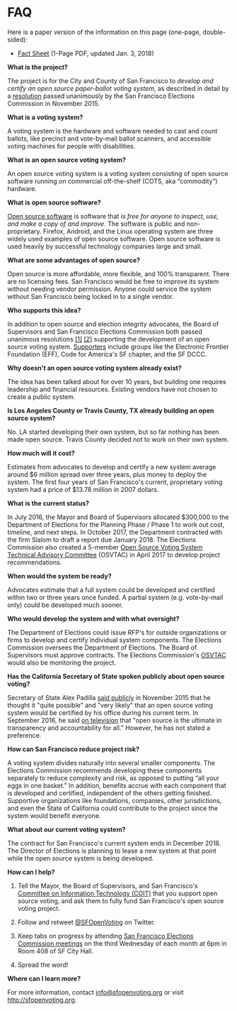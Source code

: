 # FAQ

Here is a paper version of the information on this page (one-page,
double-sided):

* [Fact Sheet][handout-fact-sheet] (1-Page PDF, updated Jan. 3, 2018)


**What is the project?**

The project is for the City and County of San Francisco to _develop and
certify an open source paper-ballot voting system_, as described in detail by
a [resolution][sf-commission-resolution-pdf] passed unanimously by the San
Francisco Elections Commission in November 2015.

**What is a voting system?**

A voting system is the hardware and software needed to cast and count
ballots, like precinct and vote-by-mail ballot scanners, and accessible
voting machines for people with disabilities.

**What is an open source voting system?**

An open source voting system is a voting system consisting of open source
software running on commercial off-the-shelf (COTS, aka “commodity”) hardware.

**What is open source software?**

[Open source software][open-source-definition] is software that is _free for
anyone to inspect, use, and make a copy of and improve_. The software is
public and non-proprietary. Firefox, Android, and the Linux operating system
are three widely used examples of open source software. Open source software
is used heavily by successful technology companies large and small.

**What are some advantages of open source?**

Open source is more affordable, more flexible, and 100% transparent. There
are no licensing fees. San Francisco would be free to improve its system
without needing vendor permission. Anyone could service the system without
San Francisco being locked in to a single vendor.

**Who supports this idea?**

In addition to open source and election integrity advocates, the Board of
Supervisors and San Francisco Elections Commission both passed unanimous
resolutions [\[1\]](supporters#sf-board-of-supervisors)
[\[2\]](supporters#sf-elections-commission) supporting the development of an
open source voting system. [Supporters](supporters) include groups like the
Electronic Frontier Foundation (EFF), Code for America's SF chapter, and the
SF DCCC.

**Why doesn't an open source voting system already exist?**

The idea has been talked about for over 10 years, but building one requires
leadership and financial resources. Existing vendors have not chosen to
create a public system.

**Is Los Angeles County or Travis County, TX already building an open source
system?**

No. LA started developing their own system, but so far nothing has been made
open source. Travis County decided not to work on their own system.

**How much will it cost?**

Estimates from advocates to develop and certify a new system average around
$6 million spread over three years, plus money to deploy the system. The
first four years of San Francisco's current, proprietary voting system had a
price of $13.78 million in 2007 dollars.

**What is the current status?**

In July 2016, the Mayor and Board of Supervisors allocated $300,000 to the
Department of Elections for the Planning Phase / Phase 1 to work out cost,
timeline, and next steps. In October 2017, the Department contracted with the
firm Slalom to draft a report due January 2018. The Elections Commission also
created a 5-member [Open Source Voting System Technical Advisory
Committee][sf-osvtac] (OSVTAC) in April 2017 to develop project
recommendations.

**When would the system be ready?**

Advocates estimate that a full system could be developed and certified within
two or three years once funded. A partial system (e.g. vote-by-mail only)
could be developed much sooner.

**Who would develop the system and with what oversight?**

The Department of Elections could issue RFP's for outside organizations or
firms to develop and certify individual system components. The Elections
Commission oversees the Department of Elections. The Board of Supervisors
must approve contracts. The Elections Commission's [OSVTAC][sf-osvtac] would
also be monitoring the project.

**Has the California Secretary of State spoken publicly about open source
voting?**

Secretary of State Alex Padilla [said publicly][padilla-youtube] in November
2015 that he thought it "quite possible" and "very likely" that an open
source voting system would be certified by his office during his current
term. In September 2016, he said [on television][nbc-news] that "open source
is the ultimate in transparency and accountability for all." However, he has
not stated a preference.


**How can San Francisco reduce project risk?**

A voting system divides naturally into several smaller components. The
Elections Commission recommends developing these components separately to
reduce complexity and risk, as opposed to putting “all your eggs in one
basket.” In addition, benefits accrue with each component that is developed
and certified, independent of the others getting finished. Supportive
organizations like foundations, companies, other jurisdictions, and even the
State of California could contribute to the project since the system would
benefit everyone.

**What about our current voting system?**

The contract for San Francisco's current system ends in December 2018. The
Director of Elections is planning to lease a new system at that point while
the open source system is being developed.

**How can I help?**

1. Tell the Mayor, the Board of Supervisors, and San Francisco's [Committee
on Information Technology (COIT)][sf-coit] that you support open source
voting, and ask them to fully fund San Francisco's open source voting project.

2. Follow and retweet [@SFOpenVoting][sf-open-voting-twitter] on Twitter.

3. Keep tabs on progress by attending [San Francisco Elections Commission
meetings][sf-commission-meetings] on the third Wednesday of each month at 6pm
in Room 408 of SF City Hall.

4. Spread the word!

**Where can I learn more?**

For more information, contact <info@sfopenvoting.org> or visit
<http://sfopenvoting.org>.


[handout-fact-sheet]: files/handouts/Open_Source_Voting_Fact_Sheet.pdf
[nbc-news]: https://www.nbcbayarea.com/investigations/Voting-Vulnerability-Could-Open-Source-Computer-Code-Thwart-Threat-from-Hackers-395867861.html
[open-source-definition]: https://opensource.org/osd
[padilla-youtube]: https://www.youtube.com/watch?v=GfzWt1TJ3qQ&t=35m00s
[sf-coit]: http://sfcoit.org/
[sf-commission-meetings]: http://sfgov.org/electionscommission/
[sf-commission-resolution-pdf]: files/archive/SF_Elections_Comm_Open_Source_Voting_Res.pdf
[sf-osvtac]: https://osvtac.github.io/
[sf-open-voting-twitter]: https://twitter.com/SFOpenVoting
